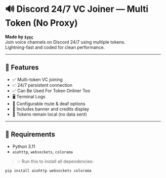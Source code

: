 # 🔊 Discord 24/7 VC Joiner — Multi Token (No Proxy)

**Made by [`$ync`](https://discord.com/channels/@me/1289193268340326455)**  
Join voice channels on Discord 24/7 using multiple tokens.  
Lightning-fast and coded for clean performance.

---

## 🚀 Features

- ✅ Multi-token VC joining
- ✅ 24/7 persistent connection
- ✅ Can Be Used For Token Onliner Too
- 🖥️ Terminal Logs 
- 👤 Configurable mute & deaf options
- 🎨 Includes banner and credits display
- 🔐 Tokens remain local (no data sent)

---

## 🧠 Requirements

- Python 3.11
- `aiohttp`, `websockets`, `colorama`

> 💡 Run this to install all dependencies:
```bash
pip install aiohttp websockets colorama
